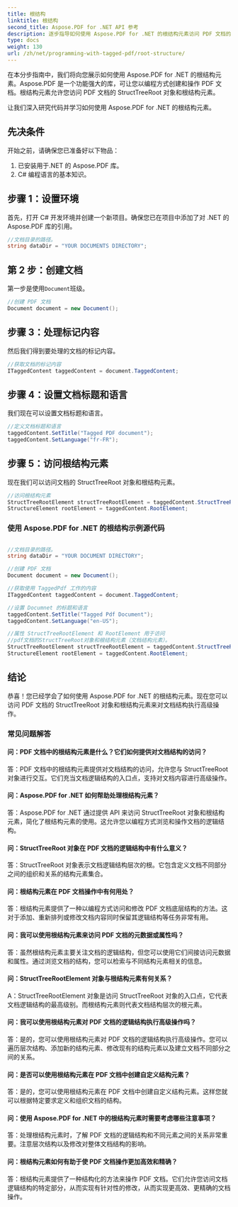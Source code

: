 ```yaml
---
title: 根结构
linktitle: 根结构
second_title: Aspose.PDF for .NET API 参考
description: 逐步指导如何使用 Aspose.PDF for .NET 的根结构元素访问 PDF 文档的根和 StructTreeRoot 对象。
type: docs
weight: 130
url: /zh/net/programming-with-tagged-pdf/root-structure/
---
```

在本分步指南中，我们将向您展示如何使用 Aspose.PDF for .NET 的根结构元素。Aspose.PDF 是一个功能强大的库，可让您以编程方式创建和操作 PDF 文档。根结构元素允许您访问 PDF 文档的 StructTreeRoot 对象和根结构元素。

让我们深入研究代码并学习如何使用 Aspose.PDF for .NET 的根结构元素。

## 先决条件

开始之前，请确保您已准备好以下物品：

1. 已安装用于.NET 的 Aspose.PDF 库。
2. C# 编程语言的基本知识。

## 步骤 1：设置环境

首先，打开 C# 开发环境并创建一个新项目。确保您已在项目中添加了对 .NET 的 Aspose.PDF 库的引用。

```csharp
//文档目录的路径。
string dataDir = "YOUR DOCUMENTS DIRECTORY";
```

## 第 2 步：创建文档

第一步是使用`Document`班级。

```csharp
//创建 PDF 文档
Document document = new Document();
```

## 步骤 3：处理标记内容

然后我们得到要处理的文档的标记内容。

```csharp
//获取文档的标记内容
ITaggedContent taggedContent = document.TaggedContent;
```

## 步骤 4：设置文档标题和语言

我们现在可以设置文档标题和语言。

```csharp
//定义文档标题和语言
taggedContent.SetTitle("Tagged PDF document");
taggedContent.SetLanguage("fr-FR");
```

## 步骤 5：访问根结构元素

现在我们可以访问文档的 StructTreeRoot 对象和根结构元素。

```csharp
//访问根结构元素
StructTreeRootElement structTreeRootElement = taggedContent.StructTreeRootElement;
StructureElement rootElement = taggedContent.RootElement;
```

### 使用 Aspose.PDF for .NET 的根结构示例源代码 
```csharp

//文档目录的路径。
string dataDir = "YOUR DOCUMENT DIRECTORY";

//创建 PDF 文档
Document document = new Document();

//获取使用 TaggedPdf 工作的内容
ITaggedContent taggedContent = document.TaggedContent;

//设置 Documnet 的标题和语言
taggedContent.SetTitle("Tagged Pdf Document");
taggedContent.SetLanguage("en-US");

//属性 StructTreeRootElement 和 RootElement 用于访问
//pdf文档的StructTreeRoot对象和根结构元素（文档结构元素）。
StructTreeRootElement structTreeRootElement = taggedContent.StructTreeRootElement;
StructureElement rootElement = taggedContent.RootElement;

```

## 结论

恭喜！您已经学会了如何使用 Aspose.PDF for .NET 的根结构元素。现在您可以访问 PDF 文档的 StructTreeRoot 对象和根结构元素来对文档结构执行高级操作。

### 常见问题解答

#### 问：PDF 文档中的根结构元素是什么？它们如何提供对文档结构的访问？

答：PDF 文档中的根结构元素提供对文档结构的访问，允许您与 StructTreeRoot 对象进行交互。它们充当文档逻辑结构的入口点，支持对文档内容进行高级操作。

#### 问：Aspose.PDF for .NET 如何帮助处理根结构元素？

答：Aspose.PDF for .NET 通过提供 API 来访问 StructTreeRoot 对象和根结构元素，简化了根结构元素的使用。这允许您以编程方式浏览和操作文档的逻辑结构。

#### 问：StructTreeRoot 对象在 PDF 文档的逻辑结构中有什么意义？

答：StructTreeRoot 对象表示文档逻辑结构层次的根。它包含定义文档不同部分之间的组织和关系的结构元素集合。

#### 问：根结构元素在 PDF 文档操作中有何用处？

答：根结构元素提供了一种以编程方式访问和修改 PDF 文档底层结构的方法。这对于添加、重新排列或修改文档内容同时保留其逻辑结构等任务非常有用。

#### 问：我可以使用根结构元素来访问 PDF 文档的元数据或属性吗？

答：虽然根结构元素主要关注文档的逻辑结构，但您可以使用它们间接访问元数据和属性。通过浏览文档的结构，您可以检索与不同结构元素相关的信息。

#### 问：StructTreeRootElement 对象与根结构元素有何关系？

A：StructTreeRootElement 对象是访问 StructTreeRoot 对象的入口点，它代表文档逻辑结构的最高级别。而根结构元素则代表文档结构层次的根元素。

#### 问：我可以使用根结构元素对 PDF 文档的逻辑结构执行高级操作吗？

答：是的，您可以使用根结构元素对 PDF 文档的逻辑结构执行高级操作。您可以遍历层次结构、添加新的结构元素、修改现有的结构元素以及建立文档不同部分之间的关系。

#### 问：是否可以使用根结构元素在 PDF 文档中创建自定义结构元素？

答：是的，您可以使用根结构元素在 PDF 文档中创建自定义结构元素。这样您就可以根据特定要求定义和组织文档的结构。

#### 问：使用 Aspose.PDF for .NET 中的根结构元素时需要考虑哪些注意事项？

答：处理根结构元素时，了解 PDF 文档的逻辑结构和不同元素之间的关系非常重要。注意层次结构以及修改对整体文档结构的影响。

#### 问：根结构元素如何有助于使 PDF 文档操作更加高效和精确？

答：根结构元素提供了一种结构化的方法来操作 PDF 文档。它们允许您访问文档逻辑结构的特定部分，从而实现有针对性的修改，从而实现更高效、更精确的文档操作。